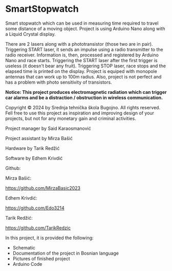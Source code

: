 # SmartStopwatch
Smart stopwatch which can be used in measuring time required to travel some distance of a moving object. Project is using Arduino Nano along with a Liquid Crystal display.

There are 2 lasers along with a phototransistor (those two are in pair). Triggering START laser, it sends an impulse using a radio transmitter to
the radio receiver. Information is, then, processed and registered by Arduino Nano and race starts. Triggering the START laser after the first trigger is useless (it doesn't bear any fruit). Triggering STOP laser, race stops and the elapsed time is printed on the display.
Project is equiped with monopole antennas that can work up to 100m radius. Also, project is not perfect and has a problem with 
photo sensitivity of transistors.

**Notice: This project produces electromagnetic radiation which can trigger car alarms and be a distraction / obstruction in wireless communication.**

Copyright © 2024 by Srednja tehnička škola Bugojno. All rights reserved.
Fell free to use this project as inspiration and improving design of your projects, but not for any monetary gain and criminal activities.

Project manager by Said Karaosmanović

Project assistant by Mirza Bašić

Hardware by Tarik Redžić

Software by Edhem Krivdić

Github:

Mirza Bašić: 

https://github.com/MirzaBasic2023

Edhem Krivdić: 

https://github.com/Edo3214

Tarik Redžić:

https://github.com/TarikRedzic

In this project, it is provided the following:
* Schematic
* Documentation of the project in Bosnian language
* Pictures of finished project
* Arduino Code
